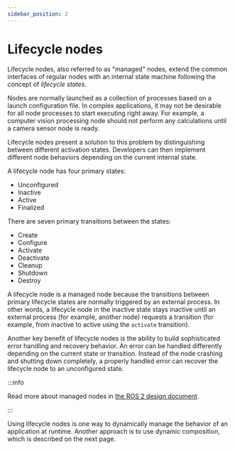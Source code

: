 ```yaml
---
sidebar_position: 2
---
```


# Lifecycle nodes

Lifecycle nodes, also referred to as "managed" nodes, extend the common interfaces of regular nodes with an internal
state machine following the concept of _lifecycle states_.

Nodes are normally launched as a collection of processes based on a launch configuration file. In complex applications,
it may not be desirable for all node processes to start executing right away. For example, a computer vision processing
node should not perform any calculations until a camera sensor node is ready.

Lifecycle nodes present a solution to this problem by distinguishing between different activation states. Developers can
then implement different node behaviors depending on the current internal state.

A lifecycle node has four primary states:

- Unconfigured
- Inactive
- Active
- Finalized

There are seven primary transitions between the states:

- Create
- Configure
- Activate
- Deactivate
- Cleanup
- Shutdown
- Destroy

A lifecycle node is a managed node because the transitions between primary lifecycle states are normally triggered by an
external process. In other words, a lifecycle node in the inactive state stays inactive until an external process (for
example, another node) requests a transition (for example, from inactive to active using the `activate` transition).

Another key benefit of lifecycle nodes is the ability to build sophisticated error handling and recovery behavior. An
error can be handled differently depending on the current state or transition. Instead of the node crashing and shutting
down completely, a properly handled error can recover the lifecycle node to an unconfigured state.

:::info

Read more about managed nodes in [the ROS 2 design document](https://design.ros2.org/articles/node_lifecycle.html).

:::

Using lifecycle nodes is one way to dynamically manage the behavior of an application at runtime. Another approach is
to use dynamic composition, which is described on the next page.
